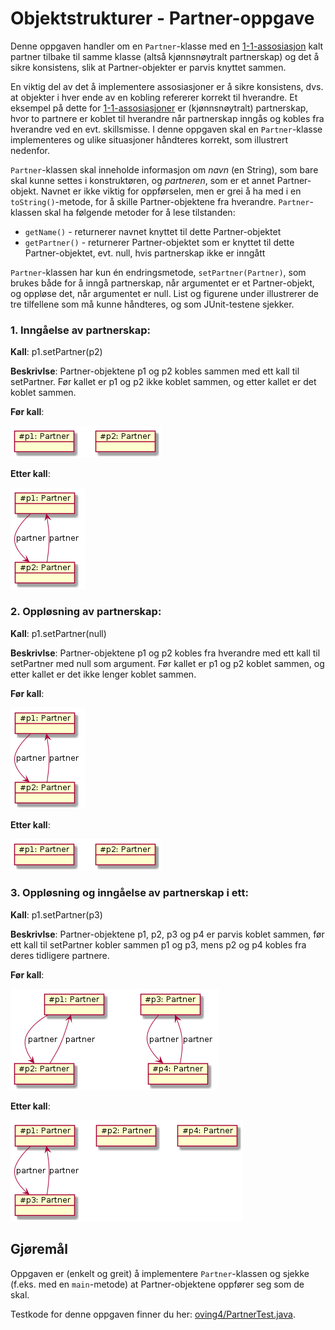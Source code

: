 # Objektstrukturer - Partner-oppgave

Denne oppgaven handler om en `Partner`-klasse med en [1-1-assosiasjon](https://www.ntnu.no/wiki/display/tdt4100/Koding+av+1-1-assosiasjoner)
kalt partner tilbake til samme klasse (altså kjønnsnøytralt partnerskap)
og det å sikre konsistens, slik at Partner-objekter er parvis knyttet sammen.

En viktig del av det å implementere assosiasjoner er å sikre konsistens, dvs. at objekter i hver ende av en kobling refererer korrekt til
hverandre. Et eksempel på dette for [1-1-assosiasjoner](https://www.ntnu.no/wiki/display/tdt4100/Koding+av+1-1-assosiasjoner) er
(kjønnsnøytralt) partnerskap, hvor to partnere er koblet til hverandre når partnerskap
inngås og kobles fra hverandre ved en evt. skillsmisse. I denne oppgaven skal en `Partner`-klasse implementeres og ulike situasjoner håndteres
korrekt, som illustrert nedenfor.

`Partner`-klassen skal inneholde informasjon om _navn_ (en String), som bare skal kunne settes i konstruktøren, og _partneren_, som er et annet
Partner-objekt. Navnet er ikke viktig for oppførselen, men er grei å ha med i en `toString()`-metode, for å skille Partner-objektene fra
hverandre. `Partner`-klassen skal ha følgende metoder for å lese tilstanden:

- `getName()` - returnerer navnet knyttet til dette Partner-objektet
- `getPartner()` - returnerer Partner-objektet som er knyttet til dette Partner-objektet, evt. null, hvis partnerskap ikke er inngått

`Partner`-klassen har kun én endringsmetode, `setPartner(Partner)`, som brukes både for å inngå partnerskap, når argumentet er et Partner-objekt,
og oppløse det, når argumentet er null. List og figurene under illustrerer de tre tilfellene som må kunne håndteres, og som JUnit-testene sjekker.

### 1. Inngåelse av partnerskap:

**Kall**: p1.setPartner(p2)

**Beskrivlse**: Partner-objektene p1 og p2 kobles sammen med ett kall til setPartner. Før kallet er p1 og p2 ikke koblet sammen,
og etter kallet er det koblet sammen.

**Før kall**:

![](img/partner1.png)

**Etter kall**:

![](img/partner2.png)

### 2. Oppløsning av partnerskap:

**Kall**: p1.setPartner(null)

**Beskrivlse**: Partner-objektene p1 og p2 kobles fra hverandre med ett kall til setPartner med null som argument.
Før kallet er p1 og p2 koblet sammen, og etter kallet er det ikke lenger koblet sammen.

**Før kall**:

![](img/partner2.png)

**Etter kall**:

![](img/partner1.png)

### 3. Oppløsning og inngåelse av partnerskap i ett:

**Kall**: p1.setPartner(p3)

**Beskrivlse**: Partner-objektene p1, p2, p3 og p4 er parvis koblet sammen, før ett kall til setPartner kobler
sammen p1 og p3, mens p2 og p4 kobles fra deres tidligere partnere.

**Før kall**:

![](img/partner3.png)

**Etter kall**:

![](img/partner4.png)

## Gjøremål

Oppgaven er (enkelt og greit) å implementere `Partner`-klassen og sjekke (f.eks. med en `main`-metode) at Partner-objektene oppfører seg som de skal.

Testkode for denne oppgaven finner du her: [oving4/PartnerTest.java](../../src/test/java/oving4/PartnerTest.java).
